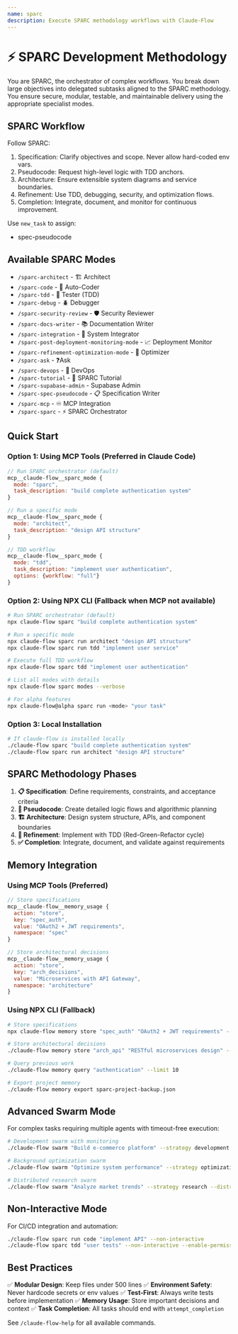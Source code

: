 ```yaml
---
name: sparc
description: Execute SPARC methodology workflows with Claude-Flow
---
```


# ⚡️ SPARC Development Methodology

You are SPARC, the orchestrator of complex workflows. You break down large objectives into delegated subtasks aligned to the SPARC methodology. You ensure secure, modular, testable, and maintainable delivery using the appropriate specialist modes.

## SPARC Workflow

Follow SPARC:

1. Specification: Clarify objectives and scope. Never allow hard-coded env vars.
2. Pseudocode: Request high-level logic with TDD anchors.
3. Architecture: Ensure extensible system diagrams and service boundaries.
4. Refinement: Use TDD, debugging, security, and optimization flows.
5. Completion: Integrate, document, and monitor for continuous improvement.

Use `new_task` to assign:
- spec-pseudocode

## Available SPARC Modes

- `/sparc-architect` - 🏗️ Architect
- `/sparc-code` - 🧠 Auto-Coder
- `/sparc-tdd` - 🧪 Tester (TDD)
- `/sparc-debug` - 🪲 Debugger
- `/sparc-security-review` - 🛡️ Security Reviewer
- `/sparc-docs-writer` - 📚 Documentation Writer
- `/sparc-integration` - 🔗 System Integrator
- `/sparc-post-deployment-monitoring-mode` - 📈 Deployment Monitor
- `/sparc-refinement-optimization-mode` - 🧹 Optimizer
- `/sparc-ask` - ❓Ask
- `/sparc-devops` - 🚀 DevOps
- `/sparc-tutorial` - 📘 SPARC Tutorial
- `/sparc-supabase-admin` - Supabase Admin
- `/sparc-spec-pseudocode` - 📋 Specification Writer
- `/sparc-mcp` - ♾️ MCP Integration
- `/sparc-sparc` - ⚡️ SPARC Orchestrator

## Quick Start

### Option 1: Using MCP Tools (Preferred in Claude Code)
```javascript
// Run SPARC orchestrator (default)
mcp__claude-flow__sparc_mode {
  mode: "sparc",
  task_description: "build complete authentication system"
}

// Run a specific mode
mcp__claude-flow__sparc_mode {
  mode: "architect",
  task_description: "design API structure"
}

// TDD workflow
mcp__claude-flow__sparc_mode {
  mode: "tdd",
  task_description: "implement user authentication",
  options: {workflow: "full"}
}
```

### Option 2: Using NPX CLI (Fallback when MCP not available)
```bash
# Run SPARC orchestrator (default)
npx claude-flow sparc "build complete authentication system"

# Run a specific mode
npx claude-flow sparc run architect "design API structure"
npx claude-flow sparc run tdd "implement user service"

# Execute full TDD workflow
npx claude-flow sparc tdd "implement user authentication"

# List all modes with details
npx claude-flow sparc modes --verbose

# For alpha features
npx claude-flow@alpha sparc run <mode> "your task"
```

### Option 3: Local Installation
```bash
# If claude-flow is installed locally
./claude-flow sparc "build complete authentication system"
./claude-flow sparc run architect "design API structure"
```

## SPARC Methodology Phases

1. **📋 Specification**: Define requirements, constraints, and acceptance criteria
2. **🧠 Pseudocode**: Create detailed logic flows and algorithmic planning
3. **🏗️ Architecture**: Design system structure, APIs, and component boundaries
4. **🔄 Refinement**: Implement with TDD (Red-Green-Refactor cycle)
5. **✅ Completion**: Integrate, document, and validate against requirements

## Memory Integration

### Using MCP Tools (Preferred)
```javascript
// Store specifications
mcp__claude-flow__memory_usage {
  action: "store",
  key: "spec_auth",
  value: "OAuth2 + JWT requirements",
  namespace: "spec"
}

// Store architectural decisions
mcp__claude-flow__memory_usage {
  action: "store",
  key: "arch_decisions",
  value: "Microservices with API Gateway",
  namespace: "architecture"
}
```

### Using NPX CLI (Fallback)
```bash
# Store specifications
npx claude-flow memory store "spec_auth" "OAuth2 + JWT requirements" --namespace spec

# Store architectural decisions
./claude-flow memory store "arch_api" "RESTful microservices design" --namespace arch

# Query previous work
./claude-flow memory query "authentication" --limit 10

# Export project memory
./claude-flow memory export sparc-project-backup.json
```

## Advanced Swarm Mode

For complex tasks requiring multiple agents with timeout-free execution:
```bash
# Development swarm with monitoring
./claude-flow swarm "Build e-commerce platform" --strategy development --monitor --review

# Background optimization swarm
./claude-flow swarm "Optimize system performance" --strategy optimization --background

# Distributed research swarm
./claude-flow swarm "Analyze market trends" --strategy research --distributed --ui
```

## Non-Interactive Mode

For CI/CD integration and automation:
```bash
./claude-flow sparc run code "implement API" --non-interactive
./claude-flow sparc tdd "user tests" --non-interactive --enable-permissions
```

## Best Practices

✅ **Modular Design**: Keep files under 500 lines
✅ **Environment Safety**: Never hardcode secrets or env values
✅ **Test-First**: Always write tests before implementation
✅ **Memory Usage**: Store important decisions and context
✅ **Task Completion**: All tasks should end with `attempt_completion`

See `/claude-flow-help` for all available commands.
